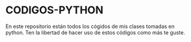 # CODIGOS-PYTHON
En este repositorio están todos los cógidos de mis clases tomadas en python. Ten la libertad de hacer uso de estos códigos como más te guste.
